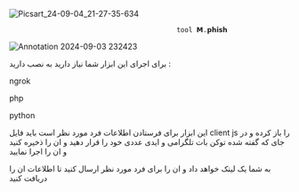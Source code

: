 ![Picsart_24-09-04_21-27-35-634](https://github.com/user-attachments/assets/e55e3414-978a-4729-9b95-7c68b078bcd6)

                                              tool 𝗠.𝗽𝗵𝗶𝘀𝗵
                                              
![Annotation 2024-09-03 232423](https://github.com/user-attachments/assets/60d96b0c-1959-47a3-af68-6af9c59ea239)

برای اجرای این ابزار شما نیاز دارید به نصب دارید :

ngrok

php

python

این ابزار برای فرستادن اطلاعات فرد مورد نظر است
باید فایل client js را باز کرده و در جای که گفته شده توکن بات تلگرامی و ایدی عددی خود را قرار دهید و ان را ذخیره کنید و ان را اجرا نمایید

به شما یک لینک خواهد داد و ان را برای فرد مورد نظر ارسال کنید تا اطلاعات ان را دریافت کنید


